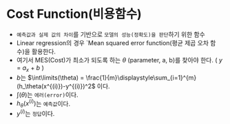 # Cost Function(비용함수)
- `예측값과 실제 값의 차이`를 기반으로 `모델의 성능(정확도)을 판단`하기 위한 함수
- Linear regression의 경우 `Mean squared error function(평균 제곱 오차 함수)을 활용한다.
- 여기서 MES(Cost)가 최소가 되도록 하는 $\theta$ (parameter, a, b)를 찾아야 한다. ( $y$ = $a_x$ + $b$ )
- $b$는 $\int\limits(\theta) = \frac{1}{m}\displaystyle\sum_{i=1}^{m}(h_\theta(x^{(i)})-y^{(i)})^2$ 이다.
- $\int\limits(\theta)$는 `에러(error)`이다.
- $h_\theta(x^{(i)})$는 `예측값`이다.
- $y^{(i)}$는 `정답`이다.